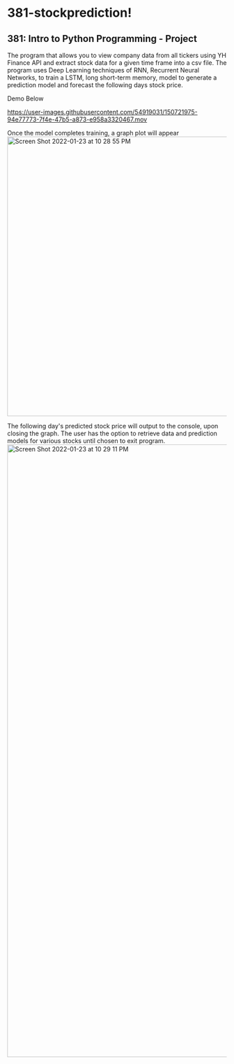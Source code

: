 # 381-stockprediction!
## 381: Intro to Python Programming - Project

The program that allows you to view company data from all tickers using YH Finance API and extract stock data for a given time frame into a csv file. 
The program uses Deep Learning techniques of RNN, Recurrent Neural Networks, to train a LSTM, long short-term memory, model to generate a prediction model and forecast the following days stock price.



Demo Below 

https://user-images.githubusercontent.com/54919031/150721975-94e77773-7f4e-47b5-a873-e958a3320467.mov


Once the model completes training, a graph plot will appear
<img width="641" alt="Screen Shot 2022-01-23 at 10 28 55 PM" src="https://user-images.githubusercontent.com/54919031/150721759-1a6e80e3-e24d-4dd6-b27e-98a1b2c7cce4.png">

The following day's predicted stock price will output to the console, upon closing the graph. The user has the option to retrieve data and prediction models for various stocks until chosen to exit program.
<img width="1405" alt="Screen Shot 2022-01-23 at 10 29 11 PM" src="https://user-images.githubusercontent.com/54919031/150721769-0e8ff57d-8497-40ef-aa1a-b74299c9ad55.png">

